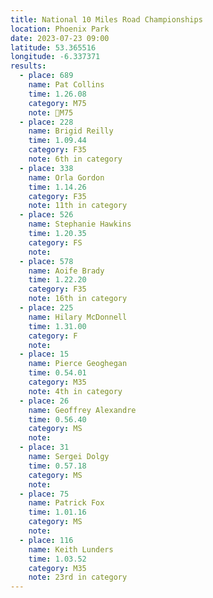 ```yaml
---
title: National 10 Miles Road Championships
location: Phoenix Park
date: 2023-07-23 09:00
latitude: 53.365516 
longitude: -6.337371
results:
  - place: 689
    name: Pat Collins
    time: 1.26.08
    category: M75
    note: 🥇M75
  - place: 228
    name: Brigid Reilly
    time: 1.09.44
    category: F35
    note: 6th in category 
  - place: 338
    name: Orla Gordon
    time: 1.14.26
    category: F35
    note: 11th in category
  - place: 526
    name: Stephanie Hawkins
    time: 1.20.35
    category: FS
    note: 
  - place: 578
    name: Aoife Brady
    time: 1.22.20
    category: F35
    note: 16th in category
  - place: 225
    name: Hilary McDonnell
    time: 1.31.00
    category: F
    note: 
  - place: 15
    name: Pierce Geoghegan
    time: 0.54.01
    category: M35
    note: 4th in category 
  - place: 26
    name: Geoffrey Alexandre
    time: 0.56.40
    category: MS
    note:
  - place: 31
    name: Sergei Dolgy
    time: 0.57.18
    category: MS
    note:
  - place: 75
    name: Patrick Fox
    time: 1.01.16
    category: MS
    note:
  - place: 116
    name: Keith Lunders
    time: 1.03.52
    category: M35
    note: 23rd in category
---
```

